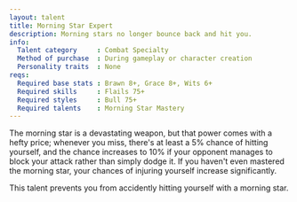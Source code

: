 ```yaml
---
layout: talent
title: Morning Star Expert
description: Morning stars no longer bounce back and hit you.
info:
  Talent category     : Combat Specialty
  Method of purchase  : During gameplay or character creation
  Personality traits  : None
reqs:
  Required base stats : Brawn 8+, Grace 8+, Wits 6+
  Required skills     : Flails 75+
  Required styles     : Bull 75+
  Required talents    : Morning Star Mastery
---
```


The morning star is a devastating weapon, but that power comes with a hefty price; whenever you miss, there's at least a 5% chance of hitting yourself, and the chance increases to 10% if your opponent manages to block your attack rather than simply dodge it. If you haven't even mastered the morning star, your chances of injuring yourself increase significantly.

This talent prevents you from accidently hitting yourself with a morning star.